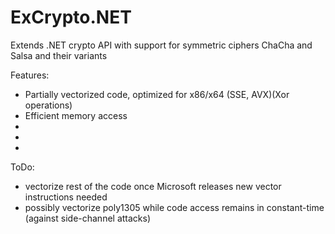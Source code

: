# ExCrypto.NET
Extends .NET crypto API with support for symmetric ciphers ChaCha and Salsa and their variants

Features:
- Partially vectorized code, optimized for x86/x64 (SSE, AVX)(Xor operations)
- Efficient memory access
-  
-
-

ToDo:
- vectorize rest of the code once Microsoft releases new vector instructions needed
- possibly vectorize poly1305 while code access remains in constant-time (against side-channel attacks)
